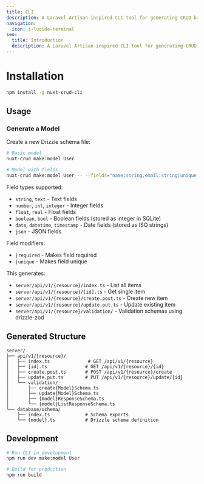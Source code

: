 ```yaml
---
title: CLI
description: A Laravel Artisan-inspired CLI tool for generating CRUD backend files in Nuxt.
navigation:
  icon: i-lucide-terminal
seo:
  title: Introduction
  description: A Laravel Artisan-inspired CLI tool for generating CRUD backend files in Nuxt 3 projects with Drizzle ORM and SQLite.
---
```


# Installation

```bash
npm install -g nuxt-crud-cli
```

## Usage

### Generate a Model

Create a new Drizzle schema file:

```bash
# Basic model
nuxt-crud make:model User

# Model with fields
nuxt-crud make:model User -- --fields="name:string,email:string|unique,age:number"
```

Field types supported:
- `string`, `text` - Text fields
- `number`, `int`, `integer` - Integer fields  
- `float`, `real` - Float fields
- `boolean`, `bool` - Boolean fields (stored as integer in SQLite)
- `date`, `datetime`, `timestamp` - Date fields (stored as ISO strings)
- `json` - JSON fields

Field modifiers:
- `|required` - Makes field required
- `|unique` - Makes field unique

This generates:
- `server/api/v1/{resource}/index.ts` - List all items
- `server/api/v1/{resource}/[id].ts` - Get single item
- `server/api/v1/{resource}/create.post.ts` - Create new item
- `server/api/v1/{resource}/update.put.ts` - Update existing item
- `server/api/v1/{resource}/validation/` - Validation schemas using drizzle-zod

## Generated Structure

```
server/
├── api/v1/{resource}/
│   ├── index.ts              # GET /api/v1/{resource}
│   ├── [id].ts              # GET /api/v1/{resource}/{id}
│   ├── create.post.ts       # POST /api/v1/{resource}/create
│   ├── update.put.ts        # PUT /api/v1/{resource}/update/{id}
│   └── validation/
│       ├── create{Model}Schema.ts
│       ├── update{Model}Schema.ts
│       ├── {model}ResponseSchema.ts
│       └── {model}ListResponseSchema.ts
└── database/schema/
    ├── index.ts             # Schema exports
    └── {model}.ts           # Drizzle schema definition
```

## Development

```bash
# Run CLI in development
npm run dev make:model User

# Build for production
npm run build
```
